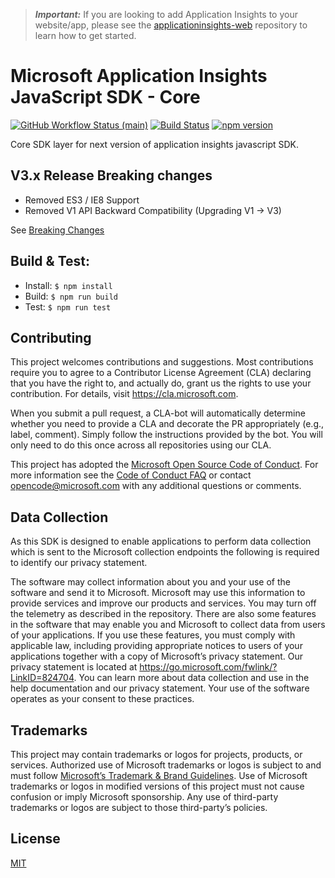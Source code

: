 > ***Important:*** If you are looking to add Application Insights to your website/app, please see the [applicationinsights-web](https://github.com/microsoft/ApplicationInsights-JS/tree/main/AISKU#application-insights-javascript-sdk-beta-sdk) repository to learn how to get started.

# Microsoft Application Insights JavaScript SDK - Core

[![GitHub Workflow Status (main)](https://img.shields.io/github/actions/workflow/status/microsoft/ApplicationInsights-JS/ci.yml?branch=main)](https://github.com/microsoft/ApplicationInsights-JS/tree/main)
[![Build Status](https://dev.azure.com/mseng/AppInsights/_apis/build/status%2FAppInsights%20-%20DevTools%2F1DS%20JavaScript%20SDK%20web%20SKU%20(main%3B%20master)?branchName=main)](https://dev.azure.com/mseng/AppInsights/_build/latest?definitionId=8184&branchName=main)
[![npm version](https://badge.fury.io/js/%40microsoft%2Fapplicationinsights-core-js.svg)](https://badge.fury.io/js/%40microsoft%2Fapplicationinsights-core-js)

Core SDK layer for next version of application insights javascript SDK.

## V3.x Release Breaking changes

- Removed ES3 / IE8 Support
- Removed V1 API Backward Compatibility (Upgrading V1 -> V3)

See [Breaking Changes](https://microsoft.github.io/ApplicationInsights-JS/upgrade/v3_BreakingChanges.html)

## Build & Test:
- Install: `$ npm install`
- Build: `$ npm run build`
- Test: `$ npm run test`

## Contributing

This project welcomes contributions and suggestions. Most contributions require you to
agree to a Contributor License Agreement (CLA) declaring that you have the right to,
and actually do, grant us the rights to use your contribution. For details, visit
https://cla.microsoft.com.

When you submit a pull request, a CLA-bot will automatically determine whether you need
to provide a CLA and decorate the PR appropriately (e.g., label, comment). Simply follow the
instructions provided by the bot. You will only need to do this once across all repositories using our CLA.

This project has adopted the [Microsoft Open Source Code of Conduct](https://opensource.microsoft.com/codeofconduct/).
For more information see the [Code of Conduct FAQ](https://opensource.microsoft.com/codeofconduct/faq/)
or contact [opencode@microsoft.com](mailto:opencode@microsoft.com) with any additional questions or comments.

## Data Collection

As this SDK is designed to enable applications to perform data collection which is sent to the Microsoft collection endpoints the following is required to identify our privacy statement.

The software may collect information about you and your use of the software and send it to Microsoft. Microsoft may use this information to provide services and improve our products and services. You may turn off the telemetry as described in the repository. There are also some features in the software that may enable you and Microsoft to collect data from users of your applications. If you use these features, you must comply with applicable law, including providing appropriate notices to users of your applications together with a copy of Microsoft’s privacy statement. Our privacy statement is located at https://go.microsoft.com/fwlink/?LinkID=824704. You can learn more about data collection and use in the help documentation and our privacy statement. Your use of the software operates as your consent to these practices.

## Trademarks

This project may contain trademarks or logos for projects, products, or services. Authorized use of Microsoft trademarks or logos is subject to and must follow [Microsoft’s Trademark & Brand Guidelines](https://www.microsoft.com/en-us/legal/intellectualproperty/trademarks/usage/general). Use of Microsoft trademarks or logos in modified versions of this project must not cause confusion or imply Microsoft sponsorship. Any use of third-party trademarks or logos are subject to those third-party’s policies.

## License

[MIT](LICENSE)

